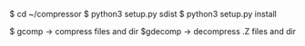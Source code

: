 $ cd ~/compressor
$ python3 setup.py sdist
$ python3 setup.py install

$ gcomp    -> compress files and dir
$gdecomp   -> decompress .Z files and dir
